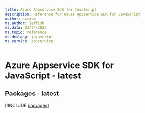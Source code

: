 ```yaml
---
title: Azure Appservice SDK for JavaScript
description: Reference for Azure Appservice SDK for JavaScript
author: xirzec
ms.author: jeffish
ms.data: 03/24/2023
ms.topic: reference
ms.devlang: javascript
ms.service: appservice
---
```

# Azure Appservice SDK for JavaScript - latest
## Packages - latest
[!INCLUDE [packages](appservice-index.md)]